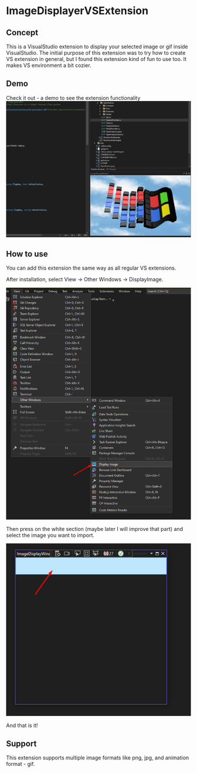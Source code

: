 # ImageDisplayerVSExtension

## Concept

This is a VisualStudio extension to display your selected image or gif inside VisualStudio.
The initial purpose of this extension was to try how to create VS extension in general, but I found this extension kind of fun to use too. It makes VS environment a bit cozier.


## Demo

Check it out - a demo to see the extension functionality
![in action](https://github.com/valentk777/ImageDisplayerVSExtension/blob/main/Documentation/demo-gif.gif?raw=true)


## How to use
You can add this extension the same way as all regular VS extensions.

After installation, select View -> Other Windows -> DisplayImage.

![view location](https://github.com/valentk777/ImageDisplayerVSExtension/blob/main/Documentation/location.png?raw=true)

Then press on the white section (maybe later I will improve that part) and select the image you want to import.

![view location](https://github.com/valentk777/ImageDisplayerVSExtension/blob/main/Documentation/press.png?raw=true)

And that is it!

## Support
This extension supports multiple image formats like png, jpg, and animation format - gif.